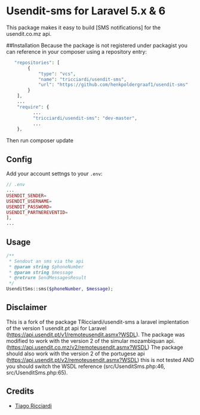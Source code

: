 # Usendit-sms for Laravel 5.x & 6

This package makes it easy to build [SMS notifications] for the usendit.co.mz api.


##Installation
Because the package is not registered under packagist you can reference in your composer using a repository entry:
```php
   "repositories": [
        {
            "type": "vcs",
            "name": "tricciardi/usendit-sms",
            "url": "https://github.com/henkpoldergraaf1/usendit-sms"
        }
    ],
    ...
    "require": {
          ... 
          "tricciardi/usendit-sms": "dev-master",
          ...  
    },   
```
Then run composer update

## Config
Add your account settngs to your `.env`:
```php
// .env
...
USENDIT_SENDER=
USENDIT_USERNAME=
USENDIT_PASSWORD=
USENDIT_PARTNEREVENTID=
],
...
```


## Usage

```php
/**
 * Sendout an sms via the api
 * @param string $phoneNumber
 * @param string $message
 * @retrurn SendMessagesResult
 */ 
UsenditSms::sms($phoneNumber, $message);

```
## Disclaimer
This is a fork of the package TRicciardi/usendit-sms a laravel implentation of the version 1 usendit.pt api for Laravel (https://api.usendit.pt/v1/remoteusendit.asmx?WSDL).
The package was modified to work with the version 2 of the simular mozambiquan api. (https://api.usendit.co.mz/v2/remoteusendit.asmx?WSDL) 
The package should also work with the version 2 of the portugese api (https://api.usendit.pt/v2/remoteusendit.asmx?WSDL) this is not tested AND you should switch the WSDL reference (src/UsenditSms.php:46, src/UsenditSms.php:65).

## Credits
- [Tiago Ricciardi](https://github.com/TRicciardi)

